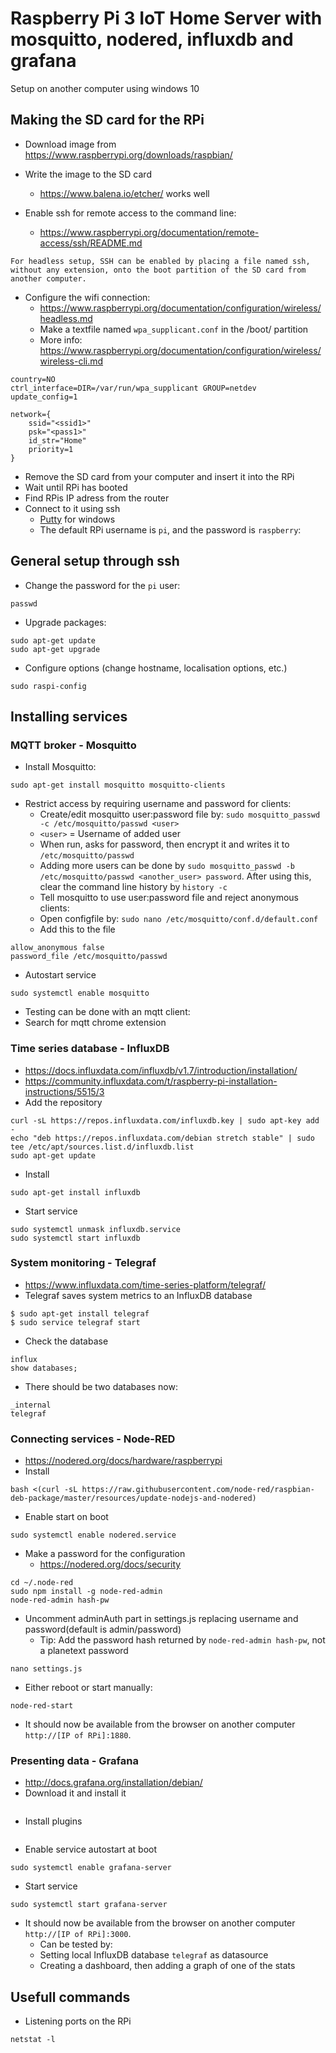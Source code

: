 # Raspberry Pi 3 IoT Home Server with mosquitto, nodered, influxdb and grafana
Setup on another computer using windows 10
## Making the SD card for the RPi

* Download image from https://www.raspberrypi.org/downloads/raspbian/

* Write the image to the SD card
  * https://www.balena.io/etcher/ works well
* Enable ssh for remote access to the command line:
  * https://www.raspberrypi.org/documentation/remote-access/ssh/README.md
```
For headless setup, SSH can be enabled by placing a file named ssh,
without any extension, onto the boot partition of the SD card from another computer.
```

* Configure the wifi connection:
  * https://www.raspberrypi.org/documentation/configuration/wireless/headless.md
  * Make a textfile named `wpa_supplicant.conf` in the /boot/ partition
   * More info: https://www.raspberrypi.org/documentation/configuration/wireless/wireless-cli.md
 ```
 country=NO
 ctrl_interface=DIR=/var/run/wpa_supplicant GROUP=netdev
 update_config=1

 network={
     ssid="<ssid1>"
     psk="<pass1>"
     id_str="Home"
     priority=1
 }
 ```
* Remove the SD card from your computer and insert it into the RPi
* Wait until RPi has booted
* Find RPis IP adress from the router
* Connect to it using ssh
  * [Putty](https://www.putty.org/) for windows
  * The default RPi username is `pi`, and the password is `raspberry`:
  
## General setup through ssh
* Change the password for the `pi` user:
```
passwd
```
* Upgrade packages:
```
sudo apt-get update
sudo apt-get upgrade
```
* Configure options (change hostname, localisation options, etc.)
```
sudo raspi-config
```
## Installing services
### MQTT broker - Mosquitto
* Install Mosquitto:

```
sudo apt-get install mosquitto mosquitto-clients
```

* Restrict access by requiring username and password for clients:
  * Create/edit mosquitto user:password file by: `sudo mosquitto_passwd -c /etc/mosquitto/passwd <user>`
  * `<user>` = Username of added user
  * When run, asks for password, then encrypt it and writes it to `/etc/mosquitto/passwd`
  * Adding more users can be done by `sudo mosquitto_passwd -b /etc/mosquitto/passwd <another_user> password`. After using this, clear the command line history by `history -c`
  * Tell mosquitto to use user:password file and reject anonymous clients:
  * Open configfile by: `sudo nano /etc/mosquitto/conf.d/default.conf`
  * Add this to the file
```
allow_anonymous false
password_file /etc/mosquitto/passwd
```

* Autostart service
```
sudo systemctl enable mosquitto
```
* Testing can be done with an mqtt client:
 * Search for mqtt chrome extension
### Time series database - InfluxDB
* https://docs.influxdata.com/influxdb/v1.7/introduction/installation/ 
* https://community.influxdata.com/t/raspberry-pi-installation-instructions/5515/3
* Add the repository

```
curl -sL https://repos.influxdata.com/influxdb.key | sudo apt-key add -
echo "deb https://repos.influxdata.com/debian stretch stable" | sudo tee /etc/apt/sources.list.d/influxdb.list
sudo apt-get update
```

* Install

```
sudo apt-get install influxdb
```

* Start service

```
sudo systemctl unmask influxdb.service
sudo systemctl start influxdb
```

### System monitoring - Telegraf
* https://www.influxdata.com/time-series-platform/telegraf/
* Telegraf saves system metrics to an InfluxDB database

```
$ sudo apt-get install telegraf
$ sudo service telegraf start
```

* Check the database

```
influx
show databases;
```
* There should be two databases now:
```
_internal
telegraf
```
### Connecting services - Node-RED
* https://nodered.org/docs/hardware/raspberrypi
* Install
```
bash <(curl -sL https://raw.githubusercontent.com/node-red/raspbian-deb-package/master/resources/update-nodejs-and-nodered)
```
* Enable start on boot
```
sudo systemctl enable nodered.service
```
* Make a password for the configuration
  * https://nodered.org/docs/security
```
cd ~/.node-red
sudo npm install -g node-red-admin
node-red-admin hash-pw
```
* Uncomment adminAuth part in settings.js replacing username and password(default is admin/password)
  * Tip: Add the password hash returned by `node-red-admin hash-pw`, not a planetext password
```
nano settings.js
```
* Either reboot or start manually:
```
node-red-start
```
* It should now be available from the browser on another computer `http://[IP of RPi]:1880`.
### Presenting data - Grafana
* http://docs.grafana.org/installation/debian/
* Download it and install it

```
```

* Install plugins

```
```

* Enable service autostart at boot

```
sudo systemctl enable grafana-server
```

* Start service

```
sudo systemctl start grafana-server
```

* It should now be available from the browser on another computer `http://[IP of RPi]:3000`.
  * Can be tested by:
  * Setting local InfluxDB database `telegraf` as datasource
  * Creating a dashboard, then adding a graph of one of the stats
## Usefull commands
* Listening ports on the RPi
```
netstat -l
```
